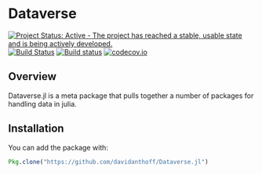 # Dataverse

[![Project Status: Active - The project has reached a stable, usable state and is being actively developed.](http://www.repostatus.org/badges/latest/active.svg)](http://www.repostatus.org/#active)
[![Build Status](https://travis-ci.org/davidanthoff/Dataverse.jl.svg?branch=master)](https://travis-ci.org/davidanthoff/Dataverse.jl)
[![Build status](https://ci.appveyor.com/api/projects/status/rphs9awwp4c09gnr/branch/master?svg=true)](https://ci.appveyor.com/project/davidanthoff/dataverse-jl/branch/master)
[![codecov.io](http://codecov.io/github/davidanthoff/Dataverse.jl/coverage.svg?branch=master)](http://codecov.io/github/davidanthoff/Dataverse.jl?branch=master)

## Overview

Dataverse.jl is a meta package that pulls together a number of packages for
handling data in julia.

## Installation

You can add the package with:
````julia
Pkg.clone("https://github.com/davidanthoff/Dataverse.jl")
````
